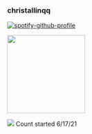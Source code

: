 ### christallinqq



[![spotify-github-profile](https://spotify-github-profile.vercel.app/api/view?uid=21jsj34glwsu3dboqjpqzm2sa)](https://github.com/kittinan/spotify-github-profile)

<img height="180em" src="https://github-readme-stats.vercel.app/api?username=christallinqq&show_icons=true&hide_border=true&&count_private=true&include_all_commits=true" />

  
 ![](https://komarev.com/ghpvc/?username=christallinqq&label=PROFILE+VIEWS) Count started 6/17/21
<!--
**christallinqq/christallinqq** is a ✨ _special_ ✨ repository because its `README.md` (this file) appears on your GitHub profile.

Here are some ideas to get you started:

- 🔭 I’m currently working on ...
- 🌱 I’m currently learning ...
- 👯 I’m looking to collaborate on ...
- 🤔 I’m looking for help with ...
- 💬 Ask me about ...
- 📫 How to reach me: ...
- 😄 Pronouns: ...
- ⚡ Fun fact: ...
-->
